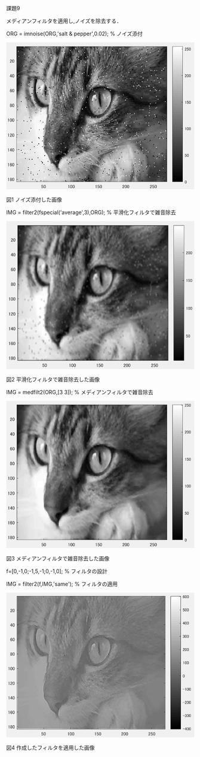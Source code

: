 
課題9


メディアンフィルタを適用し,ノイズを除去する．

ORG = imnoise(ORG,'salt & pepper',0.02); % ノイズ添付


![画像](https://github.com/matsuorui/image_processing_17ec094/blob/master/image/image/k9-1.png)

図1 ノイズ添付した画像


IMG = filter2(fspecial('average',3),ORG); % 平滑化フィルタで雑音除去

![画像](https://github.com/matsuorui/image_processing_17ec094/blob/master/image/image/k9-2.png)

図2 平滑化フィルタで雑音除去した画像



IMG = medfilt2(ORG,[3 3]); % メディアンフィルタで雑音除去

![画像](https://github.com/matsuorui/image_processing_17ec094/blob/master/image/image/k9-3.png)

図3 メディアンフィルタで雑音除去した画像



f=[0,-1,0;-1,5,-1;0,-1,0]; % フィルタの設計

IMG = filter2(f,IMG,'same'); % フィルタの適用

![画像](https://github.com/matsuorui/image_processing_17ec094/blob/master/image/image/k9-4.png)

図4 作成したフィルタを適用した画像
